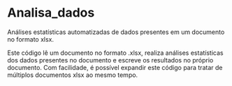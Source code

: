 # Analisa_dados
Análises estatísticas automatizadas de dados presentes em um documento no formato xlsx.

Este código lê um documento no formato .xlsx, realiza análises estatísticas dos dados presentes no documento e escreve os
resultados no próprio documento. Com facilidade, é possível expandir este código para tratar de múltiplos documentos xlsx ao mesmo tempo.

